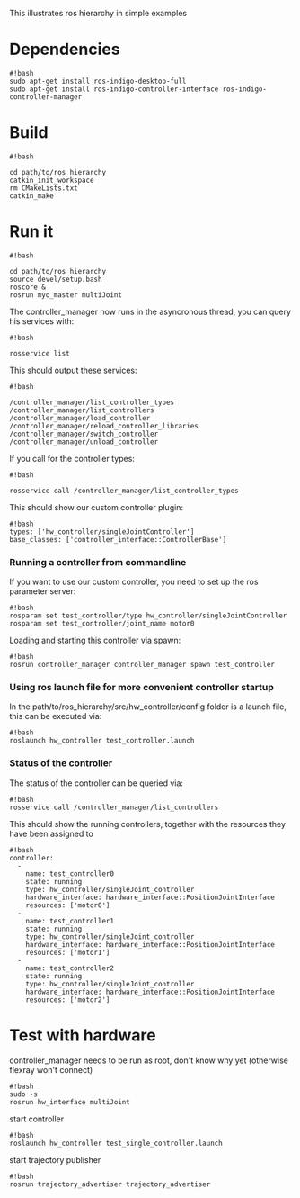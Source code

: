 This illustrates ros hierarchy in simple examples

# Dependencies #

```
#!bash
sudo apt-get install ros-indigo-desktop-full
sudo apt-get install ros-indigo-controller-interface ros-indigo-controller-manager
```

# Build #

```
#!bash

cd path/to/ros_hierarchy
catkin_init_workspace
rm CMakeLists.txt
catkin_make
```

# Run it #
```
#!bash

cd path/to/ros_hierarchy
source devel/setup.bash
roscore &
rosrun myo_master multiJoint
```
The controller_manager now runs in the asyncronous thread, you can query his services with:
```
#!bash

rosservice list
```
This should output these services:
```
#!bash

/controller_manager/list_controller_types
/controller_manager/list_controllers
/controller_manager/load_controller
/controller_manager/reload_controller_libraries
/controller_manager/switch_controller
/controller_manager/unload_controller
```
If you call for the controller types:
```
#!bash

rosservice call /controller_manager/list_controller_types
```
This should show our custom controller plugin:
```
#!bash
types: ['hw_controller/singleJointController']
base_classes: ['controller_interface::ControllerBase']
```
### Running a controller from commandline ###
If you want to use our custom controller, you need to set up the ros parameter server:
```
#!bash
rosparam set test_controller/type hw_controller/singleJointController
rosparam set test_controller/joint_name motor0
```
Loading and starting this controller via spawn:
```
#!bash
rosrun controller_manager controller_manager spawn test_controller
```
### Using ros launch file for more convenient controller startup ###
In the path/to/ros_hierarchy/src/hw_controller/config folder is a launch file, this can be executed via:
```
#!bash
roslaunch hw_controller test_controller.launch
```

### Status of the controller ###
The status of the controller can be queried via:
```
#!bash
rosservice call /controller_manager/list_controllers
```
This should show the running controllers, together with the resources they have been assigned to
```
#!bash
controller: 
  - 
    name: test_controller0
    state: running
    type: hw_controller/singleJoint_controller
    hardware_interface: hardware_interface::PositionJointInterface
    resources: ['motor0']
  - 
    name: test_controller1
    state: running
    type: hw_controller/singleJoint_controller
    hardware_interface: hardware_interface::PositionJointInterface
    resources: ['motor1']
  - 
    name: test_controller2
    state: running
    type: hw_controller/singleJoint_controller
    hardware_interface: hardware_interface::PositionJointInterface
    resources: ['motor2']

```


# Test with hardware #
controller_manager needs to be run as root, don't know why yet (otherwise flexray won't connect)
```
#!bash
sudo -s
rosrun hw_interface multiJoint
```
start controller
```
#!bash
roslaunch hw_controller test_single_controller.launch
```
start trajectory publisher
```
#!bash
rosrun trajectory_advertiser trajectory_advertiser
```